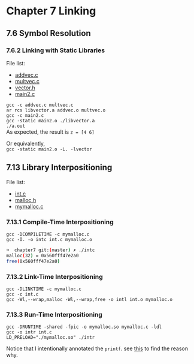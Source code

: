 # Chapter 7 Linking  

## 7.6 Symbol Resolution  

### 7.6.2 Linking with Static Libraries  

File list:  
+ [addvec.c](./addvec.c)
+ [multvec.c](./multvec.c)
+ [vector.h](./vector.h)
+ [main2.c](./main2.c)  

`gcc -c addvec.c multvec.c`  
`ar rcs libvector.a addvec.o multvec.o`  
`gcc -c main2.c`  
`gcc -static main2.o ./libvector.a`  
`./a.out`  
As expected, the result is `z = [4 6]`  

Or equivalently,  
`gcc -static main2.o -L. -lvector`  

## 7.13 Library Interpositioning  

File list: 
+ [int.c](./int.c)  
+ [malloc.h](./malloc.h)  
+ [mymalloc.c](./mymalloc.c)  

### 7.13.1 Compile-Time Interpositioning  

`gcc -DCOMPILETIME -c mymalloc.c`  
`gcc -I. -o intc int.c mymalloc.o`  

```bash
➜  chapter7 git:(master) ✗ ./intc
malloc(32) = 0x560fff47e2a0
free(0x560fff47e2a0)
```

### 7.13.2 Link-Time Interpositioning  

`gcc -DLINKTIME -c mymalloc.c`  
`gcc -c int.c`  
`gcc -Wl,--wrap,malloc -Wl,--wrap,free -o intl int.o mymalloc.o`  

### 7.13.3 Run-Time Interpositioning  

`gcc -DRUNTIME -shared -fpic -o mymalloc.so mymalloc.c -ldl`  
`gcc -o intr int.c`  
`LD_PRELOAD="./mymalloc.so" ./intr`  

Notice that I intentionally annotated the `printf`. see [this](https://blog.csdn.net/baidu_30073577/article/details/89453567) to find the reason why.  

